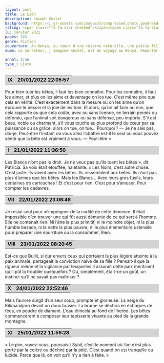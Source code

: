 ```yaml
--- 
layout: post
title: Le Lion
description: Joseph Kessel
background: https://i.gr-assets.com/images/S/compressed.photo.goodreads.com/books/1348788781i/1453138._UY630_SR1200,630_.jpg
rating: <span class="fa fa-star checked"></span><span class="fa fa-star checked"></span><span class="fa fa-star checked"></span><span class="fa fa-star checked"></span><span class="fa fa-star checked"></span>
lu: janvier 2022
pages: 243
genre: Fiction
couverture: Au Kenya, au coeur d'une réserve naturelle, une petite fille vit en contact étroit avec la nature et les animaux. Fasciné par l'étrange pouvoir qui permet à la jeune fille de communiquer avec le monde sauvage, le narrateur raconte la relation mystérieuse qu'elle a tissée avec un lion.
summ: Le narrateur, j'imagine Kessel, est en voyage au Kenya. Reporter et ecrivain il décrit ses aventures et ses découvertes du monde sauvage et civilisé.

annot: true
type_: Livre
---
```


<div>
<table border="0" width="100%" cellspacing="2" cellpadding="0" bgcolor="#d3d3d3">
<tbody><tr>
<td bgcolor="transparent">
<p style="margin-top: 0px; margin-bottom: 0px; margin-left: 0px; margin-right: 0px; text-indent: 0px"><strong style="color: #000000; background-color: transparent">IX</strong></p></td>
<td bgcolor="transparent">
<p style="margin-top: 0px; margin-bottom: 0px; margin-left: 0px; margin-right: 0px; text-indent: 0px"><strong style="color: #000000; background-color: transparent">20/01/2022 22:05:57</strong></p></td></tr></tbody></table>
<p>Pour bien tuer les bêtes, il faut les bien connaître. Pour les connaître, il faut les aimer, et plus on les aime et davantage on les tue. C’est même pire que cela en vérité. C’est exactement dans la mesure où on les aime qu’on éprouve le besoin et la joie de les tuer. Et alors, qu’on ait faim ou non, que cela rapporte ou que cela coûte, avec ou sans licence, en terrain permis ou défendu, que l’animal soit dangereux ou sans défense, peu importe. S’il est beau, noble ou charmant, s’il vous touche au plus profond du cœur par sa puissance ou sa grâce, alors on tue, on tue… Pourquoi ? — Je ne sais pas, dis-je. Peut-être l’instant où vous allez l’abattre est-il le seul où vous pouvez sentir que la bête est vraiment à vous. — Peut-être »</p>
 
<table border="0" width="100%" cellspacing="2" cellpadding="0" bgcolor="#d3d3d3">
<tbody><tr>
<td bgcolor="transparent">
<p style="margin-top: 0px; margin-bottom: 0px; margin-left: 0px; margin-right: 0px; text-indent: 0px"><strong style="color: #000000; background-color: transparent">I</strong></p></td>
<td bgcolor="transparent">
<p style="margin-top: 0px; margin-bottom: 0px; margin-left: 0px; margin-right: 0px; text-indent: 0px"><strong style="color: #000000; background-color: transparent">21/01/2022 11:36:50</strong></p></td></tr></tbody></table>
<p>Les Blancs n’ont pas le droit. Je ne veux pas qu’ils tuent les bêtes », dit Patricia. Sa voix était étouffée, haletante. « Les Noirs, c’est autre chose. C’est juste. Ils vivent avec les bêtes. Ils ressemblent aux bêtes. Ils n’ont pas plus d’armes que les bêtes. Mais les Blancs… Avec leurs gros fusils, leurs centaines de cartouches ! Et c’est pour rien. C’est pour s’amuser. Pour compter les cadavres.</p>
 
<table border="0" width="100%" cellspacing="2" cellpadding="0" bgcolor="#d3d3d3">
<tbody><tr>
<td bgcolor="transparent">
<p style="margin-top: 0px; margin-bottom: 0px; margin-left: 0px; margin-right: 0px; text-indent: 0px"><strong style="color: #000000; background-color: transparent">VII</strong></p></td>
<td bgcolor="transparent">
<p style="margin-top: 0px; margin-bottom: 0px; margin-left: 0px; margin-right: 0px; text-indent: 0px"><strong style="color: #000000; background-color: transparent">22/01/2022 23:06:46</strong></p></td></tr></tbody></table>
<p>Je restai seul pour m’imprégner de la nudité de cette demeure. Il était impossible d’en trouver une qui fût aussi démunie de ce qui sert à l’homme. Elle ne contenait rien. Ni l’âtre le plus primitif, ni le moindre objet, ni la plus humble besace, ni la natte la plus pauvre, ni le plus élémentaire ustensile pour préparer une nourriture ou la consommer. Rien.</p>
 
<table border="0" width="100%" cellspacing="2" cellpadding="0" bgcolor="#d3d3d3">
<tbody><tr>
<td bgcolor="transparent">
<p style="margin-top: 0px; margin-bottom: 0px; margin-left: 0px; margin-right: 0px; text-indent: 0px"><strong style="color: #000000; background-color: transparent">VIII</strong></p></td>
<td bgcolor="transparent">
<p style="margin-top: 0px; margin-bottom: 0px; margin-left: 0px; margin-right: 0px; text-indent: 0px"><strong style="color: #000000; background-color: transparent">23/01/2022 08:20:45</strong></p></td></tr></tbody></table>
<p>Est-ce que Bullit, si dur envers ceux qui portaient la plus légère atteinte à la paix animale, partageait la conviction naïve de sa fille ? Pensait-il que la rigueur même et la vigilance par lesquelles il assurait cette paix méritaient qu’il pût la troubler quelquefois ? Ou, simplement, était-ce un goût, un instinct qu’il ne savait pas maîtriser ?</p>
 
<table border="0" width="100%" cellspacing="2" cellpadding="0" bgcolor="#d3d3d3">
<tbody><tr>
<td bgcolor="transparent">
<p style="margin-top: 0px; margin-bottom: 0px; margin-left: 0px; margin-right: 0px; text-indent: 0px"><strong style="color: #000000; background-color: transparent">X</strong></p></td>
<td bgcolor="transparent">
<p style="margin-top: 0px; margin-bottom: 0px; margin-left: 0px; margin-right: 0px; text-indent: 0px"><strong style="color: #000000; background-color: transparent">24/01/2022 22:52:46</strong></p></td></tr></tbody></table>
<p>Mais l’aurore surgit d’un seul coup, prompte et glorieuse. La neige du Kilimandjaro devint un doux brasier. La brume se déchira en écharpes de fées, en poudre de diamant. L’eau étincela au fond de l’herbe. Les bêtes commencèrent à composer leur tapisserie vivante au pied de la grande montagne.</p>
 
<table border="0" width="100%" cellspacing="2" cellpadding="0" bgcolor="#d3d3d3">
<tbody><tr>
<td bgcolor="transparent">
<p style="margin-top: 0px; margin-bottom: 0px; margin-left: 0px; margin-right: 0px; text-indent: 0px"><strong style="color: #000000; background-color: transparent">XI</strong></p></td>
<td bgcolor="transparent">
<p style="margin-top: 0px; margin-bottom: 0px; margin-left: 0px; margin-right: 0px; text-indent: 0px"><strong style="color: #000000; background-color: transparent">25/01/2022 11:59:28</strong></p></td></tr></tbody></table>
<p>« Le pire, voyez-vous, poursuivit Sybil, c’est le moment où l’on n’est plus porté par la colère ou déchiré par la pitié. C’est quand on est tranquille ou lucide. Parce que là, on voit qu’il n’y a rien à faire. »</p>
 </div>

